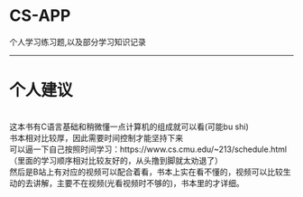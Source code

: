 # CS-APP
个人学习练习题,以及部分学习知识记录

----


<h1>个人建议</h1><br />
这本书有C语言基础和稍微懂一点计算机的组成就可以看(可能bu shi)<br />
书本相对比较厚，因此需要时间控制才能坚持下来<br />
可以逼一下自己按照时间学习：https://www.cs.cmu.edu/~213/schedule.html （里面的学习顺序相对比较友好的，从头撸到脚就太劝退了）<br />
然后是B站上有对应的视频可以配合着看，书本上实在看不懂的，视频可以比较生动的去讲解，主要不在视频(光看视频时不够的)，书本里的才详细。



